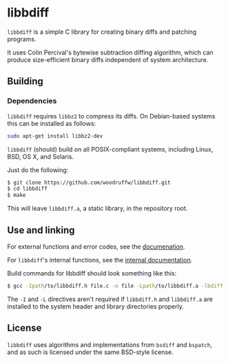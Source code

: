 libbdiff
========

`libbdiff` is a simple C library for creating binary diffs and patching programs.

It uses Colin Percival's bytewise subtraction diffing algorithm, which can produce size-efficient binary diffs independent of system architecture.

## Building

### Dependencies
`libbdiff` requires `libbz2` to compress its diffs. 
On Debian-based systems this can be installed as follows:
```bash
sudo apt-get install libbz2-dev
```

`libbdiff` (should) build on all POSIX-compliant systems, including Linux, BSD, OS X, and Solaris.

Just do the following:

```bash
$ git clone https://github.com/woodruffw/libbdiff.git
$ cd libbdiff
$ make
```

This will leave `libbdiff.a`, a static library, in the repository root.

## Use and linking

For external functions and error codes, see the [documenation](./docs/external_docs.md).

For `libbdiff`'s internal functions, see the [internal documentation](./docs/intern_docs.md).

Build commands for libbdiff should look something like this:

```bash
$ gcc -Ipath/to/libbdiff.h file.c -o file -Lpath/to/libbdiff.a -lbdiff -lbz2
```

The `-I` and `-L` directives aren't required if `libbdiff.h` and `libbdiff.a` are installed to the system header and library directories properly.

## License

`libbdiff` uses algorithms and implementations from `bsdiff` and `bspatch`, and as such is licensed under the same BSD-style license.


